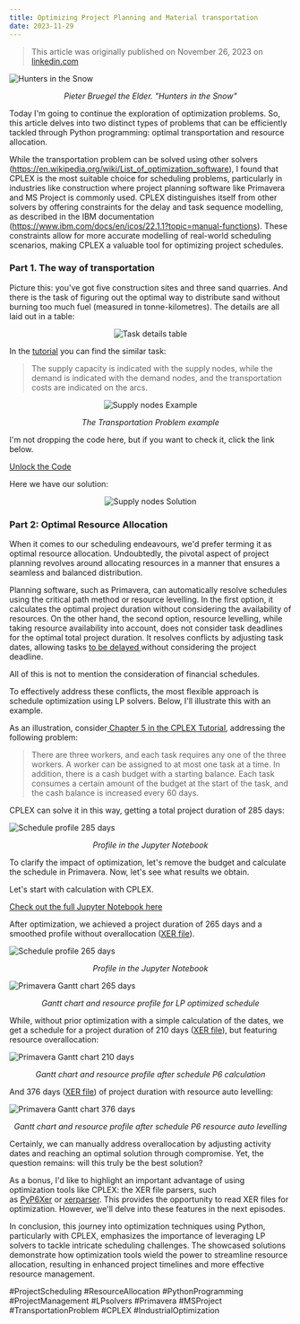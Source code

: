 ```yaml
---
title: Optimizing Project Planning and Material transportation
date: 2023-11-29
---
```


>This article was originally published on November 26, 2023 on [linkedin.com](https://www.linkedin.com/pulse/optimizing-project-planning-material-transportation-ilgiz-nigmatullin)

![Hunters in the Snow](/home/docs/assets/2023-11-29-Transport-and-Resources/1701008333663.jpeg)

<p align="center">
  <em>Pieter Bruegel the Elder. "Hunters in the Snow"</em>
</p>

Today I'm going to continue the exploration of optimization problems. So, this article delves into two distinct types of problems that can be efficiently tackled through Python programming: optimal transportation and resource allocation. 

While the transportation problem can be solved using other solvers (<https://en.wikipedia.org/wiki/List_of_optimization_software>), I found that CPLEX is the most suitable choice for scheduling problems, particularly in industries like construction where project planning software like Primavera and MS Project is commonly used. CPLEX distinguishes itself from other solvers by offering constraints for the delay and task sequence modelling, as described in the IBM documentation (<https://www.ibm.com/docs/en/icos/22.1.1?topic=manual-functions>). These constraints allow for more accurate modelling of real-world scheduling scenarios, making CPLEX a valuable tool for optimizing project schedules.

### Part 1. The way of transportation

Picture this: you've got five construction sites and three sand quarries. And there is the task of figuring out the optimal way to distribute sand without burning too much fuel (measured in tonne-kilometres). The details are all laid out in a table:


<center>
  <img src="/home/docs/assets/2023-11-29-Transport-and-Resources/1701029953800.png" 
  alt="Task details table">
</center>


In the [tutorial](https://ibmdecisionoptimization.github.io/tutorials/html/Beyond_Linear_Programming.html) you can find the similar task:

> The supply capacity is indicated with the supply nodes, while the demand is indicated with the demand nodes, and the transportation costs are indicated on the arcs.

<center>
  <img src="/home/docs/assets/2023-11-29-Transport-and-Resources/1701029994147.png" alt="Supply nodes Example">
</center>

<p align="center">
  <em>The Transportation Problem example</em>
</p>



I'm not dropping the code here, but if you want to check it, click the link below. 

[Unlock the Code](https://nbviewer.org/github/inigmat/exupery/blob/main/SandDistribution.ipynb)

Here we have our solution:

<center>
  <img src="/home/docs/assets/2023-11-29-Transport-and-Resources/1701030033978.png" alt="Supply nodes Solution">
</center>


### Part 2: Optimal Resource Allocation

When it comes to our scheduling endeavours, we'd prefer terming it as optimal resource allocation. Undoubtedly, the pivotal aspect of project planning revolves around allocating resources in a manner that ensures a seamless and balanced distribution.

Planning software, such as Primavera, can automatically resolve schedules using the critical path method or resource levelling. In the first option, it calculates the optimal project duration without considering the availability of resources. On the other hand, the second option, resource levelling, while taking resource availability into account, does not consider task deadlines for the optimal total project duration. It resolves conflicts by adjusting task dates, allowing tasks [to be delayed ](https://docs.oracle.com/cd/F51303_01/English/User_Guides/p6_pro_user/helpmain.htm?toc.htm?leveling_resources.htm)without considering the project deadline.

All of this is not to mention the consideration of financial schedules.

To effectively address these conflicts, the most flexible approach is schedule optimization using LP solvers. Below, I'll illustrate this with an example.

As an illustration, consider[ Chapter 5 in the CPLEX Tutorial](https://ibmdecisionoptimization.github.io/tutorials/html/Scheduling_Tutorial.html#Chapter-5.-Using-cumulative-functions-in-the-house-building-problem), addressing the following problem:

> There are three workers, and each task requires any one of the three workers. A worker can be assigned to at most one task at a time. In addition, there is a cash budget with a starting balance. Each task consumes a certain amount of the budget at the start of the task, and the cash balance is increased every 60 days.

CPLEX can solve it in this way, getting a total project duration of 285 days:

![Schedule profile 285 days](/home/docs/assets/2023-11-29-Transport-and-Resources/1701030073157.png)

<p align="center">
  <em>Profile in the Jupyter Notebook</em>
</p>

To clarify the impact of optimization, let's remove the budget and calculate the schedule in Primavera. Now, let's see what results we obtain.

Let's start with calculation with CPLEX.

[Check out the full Jupyter Notebook here](https://nbviewer.org/github/inigmat/exupery/blob/main/Schedule_CPLEX.ipynb)

After optimization, we achieved a project duration of 265 days and a smoothed profile without overallocation ([XER file](https://drive.google.com/file/d/1ic_RhFAEFhJ00wwWv-ArmxC0iiCxs7sR/view?usp=share_link)).

![Schedule profile 265 days](/home/docs/assets/2023-11-29-Transport-and-Resources/1701030199100.png)

<p align="center">
  <em>Profile in the Jupyter Notebook</em>
</p>

![Primavera Gantt chart 265 days](/home/docs/assets/2023-11-29-Transport-and-Resources/1701030268655.png)

<p align="center">
  <em>Gantt chart and resource profile for LP optimized schedule</em>
</p>

While, without prior optimization with a simple calculation of the dates, we get a schedule for a project duration of 210 days ([XER file](https://drive.google.com/file/d/1BKWCi0ABGzcqUNfvvWt7CXl_-6P2J8v6/view?usp=share_link)), but featuring resource overallocation:

![Primavera Gantt chart 210 days](/home/docs/assets/2023-11-29-Transport-and-Resources/1701030289976.png)

<p align="center">
  <em>Gantt chart and resource profile after schedule P6 calculation</em>
</p>

And 376 days ([XER file](https://drive.google.com/file/d/1BKWCi0ABGzcqUNfvvWt7CXl_-6P2J8v6/view?usp=share_link)) of project duration with resource auto levelling:

![Primavera Gantt chart 376 days](/home/docs/assets/2023-11-29-Transport-and-Resources/1701030312769.png)

<p align="center">
  <em>Gantt chart and resource profile after schedule P6 resource auto levelling</em>
</p>


Certainly, we can manually address overallocation by adjusting activity dates and reaching an optimal solution through compromise. Yet, the question remains: will this truly be the best solution?

As a bonus, I'd like to highlight an important advantage of using optimization tools like CPLEX: the XER file parsers, such as [PyP6Xer](https://pypi.org/project/PyP6Xer/) or [xerparser](https://pypi.org/project/xerparser/). This provides the opportunity to read XER files for optimization. However, we'll delve into these features in the next episodes.

In conclusion, this journey into optimization techniques using Python, particularly with CPLEX, emphasizes the importance of leveraging LP solvers to tackle intricate scheduling challenges. The showcased solutions demonstrate how optimization tools wield the power to streamline resource allocation, resulting in enhanced project timelines and more effective resource management. 

#ProjectScheduling #ResourceAllocation #PythonProgramming #ProjectManagement #LPsolvers #Primavera #MSProject #TransportationProblem #CPLEX #IndustrialOptimization
